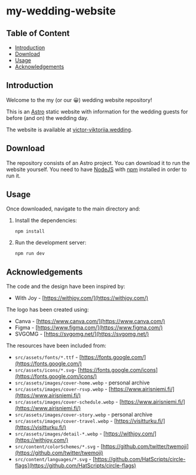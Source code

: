 # my-wedding-website

## Table of Content

* [Introduction](#introduction)
* [Download](#download)
* [Usage](#usage)
* [Acknowledgements](#acknowledgements)

## Introduction

Welcome to the my (or our 😀) wedding website repository!

This is an [Astro](https://astro.build/) static website with information for the wedding guests for before (and on) the wedding day.

The website is available at [victor-viktoriia.wedding](victor-viktoriia.wedding).

## Download

The repository consists of an Astro project. You can download it to run the website yourself. You need to have [NodeJS](https://nodejs.org/) with [npm](https://www.npmjs.com/) installed in order to run it.

## Usage

Once downloaded, navigate to the main directory and:

1. Install the dependencies:

    ```
    npm install
    ```

2. Run the development server:

    ```
    npm run dev
    ```

## Acknowledgements

The code and the design have been inspired by:

* With Joy - [https://withjoy.com/](https://withjoy.com/)

The logo has been created using:

* Canva - [https://www.canva.com/](https://www.canva.com/)
* Figma - [https://www.figma.com/](https://www.figma.com/)
* SVGOMG - [https://svgomg.net/](https://svgomg.net/)

The resources have been included from:    

* `src/assets/fonts/*.ttf` - [https://fonts.google.com/](https://fonts.google.com/)
* `src/assets/icons/*.svg`- [https://fonts.google.com/icons](https://fonts.google.com/icons/)
* `src/assets/images/cover-home.webp` - personal archive
* `src/assets/images/cover-rsvp.webp` - [https://www.airisniemi.fi/](https://www.airisniemi.fi/)
* `src/assets/images/cover-schedule.webp` - [https://www.airisniemi.fi/](https://www.airisniemi.fi/)
* `src/assets/images/cover-story.webp` - personal archive
* `src/assets/images/cover-travel.webp` - [https://visitturku.fi/](https://visitturku.fi/)
* `src/assets/images/detail-*.webp` - [https://withjoy.com/](https://withjoy.com/)
* `src/content/colorSchemes/*.svg` - [https://github.com/twitter/twemoji](https://github.com/twitter/twemoji)
* `src/content/languages/*.svg` - [https://github.com/HatScripts/circle-flags](https://github.com/HatScripts/circle-flags)
